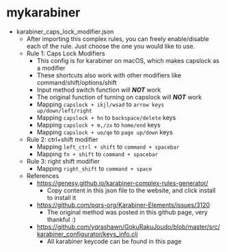 # mykarabiner

- karabiner_caps_lock_modifier.json
  - After importing this complex rules, you can freely enable/disable each of the rule. Just choose the one you would like to use.
  - Rule 1: Caps Lock Modifiers
    - This config is for karabiner on macOS, which makes capslock as a modifier
    - These shortcuts also work with other modifiers like command/shift/options/shift
    - Input method switch function will ***NOT*** work
    - The original function of turning on capslock will ***NOT*** work
    - Mapping `capslock + ikjl/wsad` to `arrow keys up/down/left/right`
    - Mapping `capslock + hn` to `backspace/delete` keys
    - Mapping `capslock + m,/zx` to `home/end` keys
    - Mapping `capslock + uo/qe` to `page up/down` keys
  - Rule 2: ctrl+shift modifier
    - Mapping `left_ctrl + shift` to `command + spacebar`
    - Mapping `fn + shift` to `command + spacebar`
  - Rule 3: right shift modifier
    - Mapping `right_shift` to `command + space`
  - References
    - https://genesy.github.io/karabiner-complex-rules-generator/
      - Copy content in this json file to the website, and click install to install it
    - https://github.com/pqrs-org/Karabiner-Elements/issues/3120
      - The original method was posted in this github page, very thankful :)
    - https://github.com/yqrashawn/GokuRakuJoudo/blob/master/src/karabiner_configurator/keys_info.clj
      - All karabiner keycode can be found in this page
